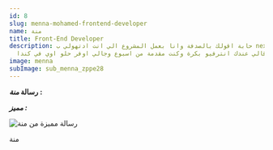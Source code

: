 ```yaml
---
id: 8
slug: menna-mohamed-frontend-developer
name: منة
title: Front-End Developer
description: حابة اقولك بالصدفة وانا بعمل المشروع الي انت ادتهولي ب nextjs كلمني
  حد وقالي عندك انترفيو بكرة وكنت مقدمة من اسبوع وجالي اوفر حلو اوي في كندا...
image: menna
subImage: sub_menna_zppe28
---
```

**ر﻿سالة *م﻿نة* :** 

***مميز :***

![رسالة مميزة من م﻿نة](https://res.cloudinary.com/drcfigqqr/image/upload/v1689014146/msg_menna.webp "رسالة مميزة من م﻿نة")

م﻿نة